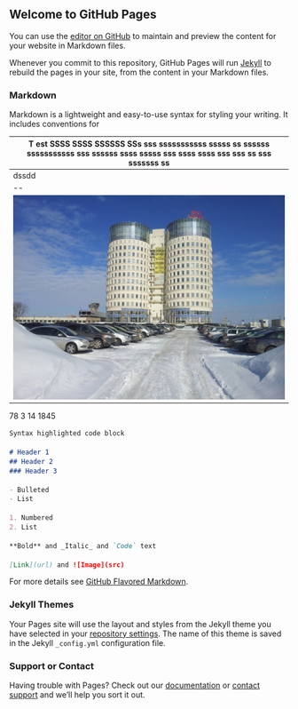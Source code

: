 ## Welcome to GitHub Pages

You can use the [editor on GitHub](https://github.com/Nordlien/PhotoTags-Synchronizer/edit/master/docs/index.md) to maintain and preview the content for your website in Markdown files.

Whenever you commit to this repository, GitHub Pages will run [Jekyll](https://jekyllrb.com/) to rebuild the pages in your site, from the content in your Markdown files.

### Markdown

Markdown is a lightweight and easy-to-use syntax for styling your writing. It includes conventions for

| T est SSSS SSSS SSSSSS SSs sss sssssssssss sssss ss ssssss sssssssssss sss ssssss ssss sssss sss ssss ssss sss sss ss sss sssssss ss
|--
| dssdd
|--
|![Test2](screenshot/001.jpg)

<div class='block'>
  <span class='badge badge-info'>78</span>
  <span class='badge badge-success'>3</span>
  <span class='badge badge-warning'>14</span>
  <span class='badge badge-error'>1845</span>
</div>

```markdown
Syntax highlighted code block

# Header 1
## Header 2
### Header 3

- Bulleted
- List

1. Numbered
2. List

**Bold** and _Italic_ and `Code` text

[Link](url) and ![Image](src)
```

For more details see [GitHub Flavored Markdown](https://guides.github.com/features/mastering-markdown/).

### Jekyll Themes

Your Pages site will use the layout and styles from the Jekyll theme you have selected in your [repository settings](https://github.com/Nordlien/PhotoTags-Synchronizer/settings/pages). The name of this theme is saved in the Jekyll `_config.yml` configuration file.

### Support or Contact

Having trouble with Pages? Check out our [documentation](https://docs.github.com/categories/github-pages-basics/) or [contact support](https://support.github.com/contact) and we’ll help you sort it out.
